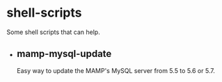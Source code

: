 # shell-scripts
Some shell scripts that can help.

- ## mamp-mysql-update
  Easy way to update the MAMP's MySQL server from 5.5 to 5.6 or 5.7.